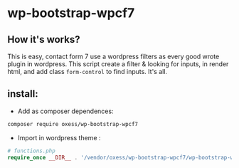 # wp-bootstrap-wpcf7

## How it's works?
This is easy, contact form 7 use a wordpress filters as every good wrote plugin in wordpress.
This script create a filter & looking for inputs, in render html, and add class
`form-control` to find inputs.
It's all.

## install:

- Add as composer dependences:
```bash
composer require oxess/wp-bootstrap-wpcf7
```
- Import in wordpress theme :
```php
# functions.php
require_once __DIR__ . '/vendor/oxess/wp-bootstrap-wpcf7/wp-bootstrap-wpcf7.php';
```
